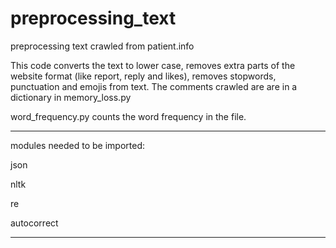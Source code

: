 # preprocessing_text
preprocessing text crawled from patient.info

This code converts the text to lower case, removes extra parts of the website format (like report, reply and likes), removes stopwords, punctuation and emojis from text.
The comments crawled are are in a dictionary in memory_loss.py

word_frequency.py counts the word frequency in the file.

-----------------------------------------
modules needed to be imported:

json

nltk

re

autocorrect

------------------------------------------

